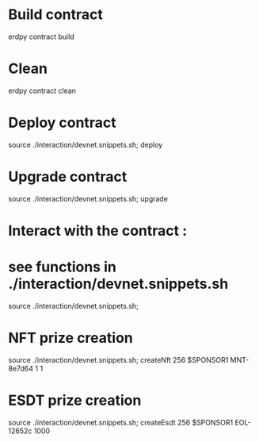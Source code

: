 # Build contract
erdpy contract build

# Clean 
erdpy contract clean

# Deploy contract 
source ./interaction/devnet.snippets.sh; deploy

# Upgrade contract
source ./interaction/devnet.snippets.sh; upgrade

# Interact with the contract : <api>        
# see functions in ./interaction/devnet.snippets.sh
source ./interaction/devnet.snippets.sh; <api>

# NFT prize creation
source ./interaction/devnet.snippets.sh; createNft 256 $SPONSOR1 MNT-8e7d64 1 1

# ESDT prize creation 
source ./interaction/devnet.snippets.sh; createEsdt 256 $SPONSOR1 EOL-12652c 1000







